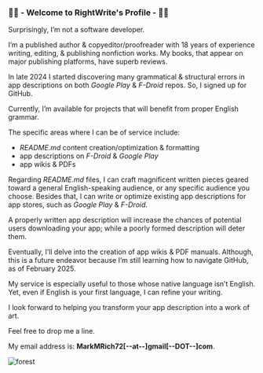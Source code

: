 ### ✍🏻 - Welcome to RightWrite's Profile - ✍🏻
Surprisingly, I’m not a software developer. 

I’m a published author & copyeditor/proofreader with 18 years of experience writing, editing, & publishing nonfiction works. My books, that appear on major publishing platforms, have superb reviews.

In late 2024 I started discovering many grammatical & structural errors in app descriptions on both *Google Play* & *F-Droid* repos. So, I signed up for GitHub. 

Currently, I’m available for projects that will benefit from proper English grammar.

The specific areas where I can be of service include:

- *README.md* content creation/optimization & formatting
- app descriptions on *F-Droid* & *Google Play*
- app wikis & PDFs

Regarding *README.md* files, I can craft magnificent written pieces geared toward a general English-speaking audience, or any specific audience you choose. Besides that, I can write or optimize existing app descriptions for app stores, such as *Google Play* & *F-Droid*. 

A properly written app description will increase the chances of potential users downloading your app; while a poorly formed description will deter them.

Eventually, I’ll delve into the creation of app wikis & PDF manuals. Although, this is a future endeavor because I’m still learning how to navigate GitHub, as of February 2025.

My service is especially useful to those whose native language isn’t English. Yet, even if English is your first language, I can refine your writing.

I look forward to helping you transform your app description into a work of art.

Feel free to drop me a line.

My email address is: **MarkMRich72[--at--]gmail[--DOT--]com**.

![forest](https://github.com/user-attachments/assets/0999d06c-5b23-4482-acff-5626e3e0c3a2)

<!--This appears to be for comments, just like HTML.-->

<!--
**RightWrite/RightWrite** is a ✨ _special_ ✨ repository because its `README.md` (this file) appears on your GitHub profile.

Here are some ideas to get you started:

- 🔭 I’m currently working on ...
- 🌱 I’m currently learning ...
- 👯 I’m looking to collaborate on ...
- 🤔 I’m looking for help with ...
- 💬 Ask me about ...
- 📫 How to reach me: ...
- 😄 Pronouns: ...
- ⚡ Fun fact: ...
-->
